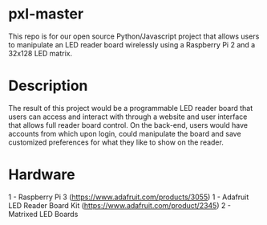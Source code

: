 # pxl-master
This repo is for our open source Python/Javascript project that allows users 
to manipulate an LED reader board wirelessly using a Raspberry Pi 2 and a 
32x128 LED matrix.

# Description
The result of this project would be a programmable LED reader board that 
users can access and interact with through a website and user interface 
that allows full reader board control. On the back-end, users would have 
accounts from which upon login, could manipulate the board and save 
customized preferences for what they like to show on the reader.

# Hardware
1 - Raspberry Pi 3 (https://www.adafruit.com/products/3055)
1 - Adafruit LED Reader Board Kit (https://www.adafruit.com/product/2345)
2 - Matrixed LED Boards


